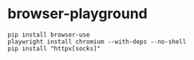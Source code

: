 # browser-playground
```
pip install browser-use
playwright install chromium --with-deps --no-shell
pip install "httpx[socks]"
```
